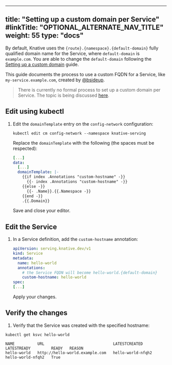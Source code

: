 
---
title: "Setting up a custom domain per Service"
#linkTitle: "OPTIONAL_ALTERNATE_NAV_TITLE"
weight: 55
type: "docs"
---

By default, Knative uses the `{route}.{namespace}.{default-domain}` fully qualified domain name for the Service, where `default-domain` is `example.com`. You are able to change the `default-domain` following the [Setting up a custom domain](./using-a-custom-domain.md) guide.

This guide documents the process to use a custom FQDN for a Service, like `my-service.example.com`, created by [@bsideup](https://bsideup.github.io/posts/knative_custom_domains/).

> There is currently no formal process to set up a custom domain per Service. The topic is being discussed [here](https://github.com/knative/serving/issues/2985).

## Edit using kubectl

1. Edit the `domainTemplate` entry on the `config-network` configuration:

   ```shell
   kubectl edit cm config-network --namespace knative-serving
   ```

   Replace the `domainTemplate` with the following (the spaces must be respected):

   ```yaml
   [...]
   data:
     [...]
     domainTemplate: |-
       {{if index .Annotations "custom-hostname" -}}
         {{- index .Annotations "custom-hostname" -}}
       {{else -}}
         {{- .Name}}.{{.Namespace -}}
       {{end -}}
       .{{.Domain}}
   ```

   Save and close your editor.

## Edit the Service

1. In a Service definition, add the `custom-hostname` annotation:
   
   ```yaml
   apiVersion: serving.knative.dev/v1
   kind: Service
   metadata:
     name: hello-world
     annotations:
       # the Service FQDN will become hello-world.{default-domain}
       custom-hostname: hello-world
   spec:
   [...]
   ```

   Apply your changes.

## Verify the changes

1. Verify that the Service was created with the specified hostname:

  ```shell
  kubectl get ksvc hello-world

  NAME          URL                              LATESTCREATED       LATESTREADY         READY   REASON
  hello-world   http://hello-world.example.com   hello-world-nfqh2   hello-world-nfqh2   True    
  ```